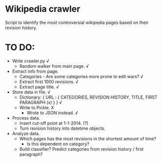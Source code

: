 # Wikipedia crawler
Script to identify the most controversial wikipedia pages based on their revision history.

# TO DO:
- Write crawler.py √
  - Random walker from main page. √
- Extract info from page.
  - Categories - Are some categories more prone to edit wars? √
  - Extract first 1000 revisions. √
  - Extract page title. √
- Store data in file. √
  - Dictionary: { URL : { CATEGORIES, REVISION HISTORY, TITLE, FIRST PARAGRAPH (x) } } √
  - Write to Pickle. X
    - Wrote to JSON instead. √ 
- Process data.
  - Insert cut-off point at 1-1-2014. (?)
  - Turn revision history into datetime objects. 
- Analyze data.
  - Which pages has the most revisions in the shortest amount of time?
    - Is this dependent on category?
  - Build classifier? Predict categories from revision history / first paragraph?
